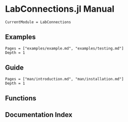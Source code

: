 # LabConnections.jl Manual

```@meta
CurrentModule = LabConnections
```

## Examples
```@contents
Pages = ["examples/example.md", "examples/testing.md"]
Depth = 1
```

## Guide

```@contents
Pages = ["man/introduction.md", "man/installation.md"]
Depth = 1
```

## Functions


## Documentation Index

